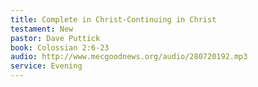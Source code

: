 ```yaml
---
title: Complete in Christ-Continuing in Christ
testament: New
pastor: Dave Puttick
book: Colossian 2:6-23
audio: http://www.mecgoodnews.org/audio/280720192.mp3
service: Evening
---
```

